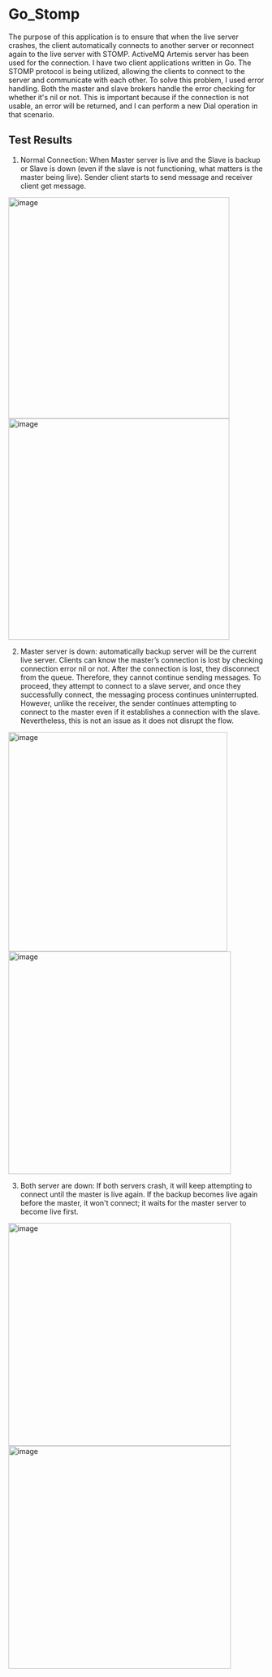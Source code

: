 # Go_Stomp

The purpose of this application is to ensure that when the live server crashes, the client automatically connects to another server or reconnect again to the live server with STOMP. 
ActiveMQ Artemis server has been used for the connection. I have two client applications written in Go. The STOMP protocol is being utilized, allowing the clients to connect to the server and communicate with each other.
To solve this problem, I used error handling. Both the master and slave brokers handle the error checking for whether it's nil or not. This is important because if the connection is not usable, an error will be returned, and I can perform a new Dial operation in that scenario.


## Test Results

1. Normal Connection: When Master server is live and the Slave is backup or Slave is down (even if the slave is not functioning, what matters is the master being live). Sender client starts to send message and receiver client get message.
<img width="435" alt="image" src="https://github.com/nagkim/Go_Stomp/assets/65765559/7807f4c9-6b12-4d80-9b8f-f1b654bdb3f9">
<img width="435" alt="image" src="https://github.com/nagkim/Go_Stomp/assets/65765559/2c34f099-6ff7-4819-901e-eeb4e907599a">

2. Master server is down: automatically backup server will be the current live server. Clients can know the master’s connection is lost by checking connection error nil or not. After the connection is lost, they disconnect from the queue. Therefore, they cannot continue sending messages. To proceed, they attempt to connect to a slave server, and once they successfully connect, the messaging process continues uninterrupted. However, unlike the receiver, the sender continues attempting to connect to the master even if it establishes a connection with the slave. Nevertheless, this is not an issue as it does not disrupt the flow.
<img width="431" alt="image" src="https://github.com/nagkim/Go_Stomp/assets/65765559/61d0693b-67ae-427c-b0a4-be4f5c0fbd22">
<img width="438" alt="image" src="https://github.com/nagkim/Go_Stomp/assets/65765559/142ba836-0991-4af1-9aba-b0f5c6f43e50">

3. Both server are down: If both servers crash, it will keep attempting to connect until the master is live again. If the backup becomes live again before the master, it won't connect; it waits for the master server to become live first.
<img width="438" alt="image" src="https://github.com/nagkim/Go_Stomp/assets/65765559/1e28d585-7ac4-4c08-ade2-31ab01731fbe">
<img width="438" alt="image" src="https://github.com/nagkim/Go_Stomp/assets/65765559/76f774fc-e088-4d71-9647-9dc521be32a4">






